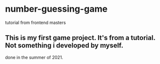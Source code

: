 # number-guessing-game
tutorial from frontend masters
## This is my first game project. It's from a tutorial. Not something i developed by myself.

done in the summer of 2021.
